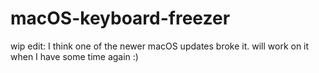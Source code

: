 # macOS-keyboard-freezer

wip
edit: I think one of the newer macOS updates broke it. 
will work on it when I have some time again :)
